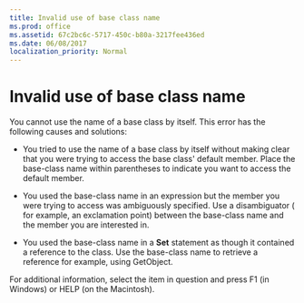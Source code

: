 ```yaml
---
title: Invalid use of base class name
ms.prod: office
ms.assetid: 67c2bc6c-5717-450c-b80a-3217fee436ed
ms.date: 06/08/2017
localization_priority: Normal
---
```



# Invalid use of base class name
You cannot use the name of a base class by itself. This error has the following causes and solutions:


- You tried to use the name of a base class by itself without making clear that you were trying to access the base class' default member. Place the base-class name within parentheses to indicate you want to access the default member.
    
- You used the base-class name in an expression but the member you were trying to access was ambiguously specified. Use a disambiguator ( for example, an exclamation point) between the base-class name and the member you are interested in.
    
- You used the base-class name in a  **Set** statement as though it contained a reference to the class. Use the base-class name to retrieve a reference for example, using GetObject.
    

For additional information, select the item in question and press F1 (in Windows) or HELP (on the Macintosh).

